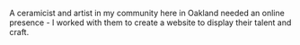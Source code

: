 A ceramicist and artist in my community here in Oakland needed an online presence - I worked with them to create a website to display their talent and craft. 

